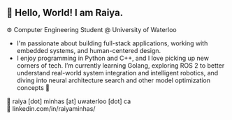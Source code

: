## :wave: Hello, World! I am Raiya. 

⚙️ Computer Engineering Student @ University of Waterloo

- I'm passionate about building full-stack applications, working with embedded systems, and human-centered design.
- I enjoy programming in Python and C++, and I love picking up new corners of tech. I’m currently learning Golang, exploring ROS 2 to better understand real-world system integration and intelligent robotics, and diving into neural architecture search and other model optimization concepts :robot:

:e-mail: raiya [dot] minhas [at] uwaterloo [dot] ca <br>
:link: linkedin.com/in/raiyaminhas/
